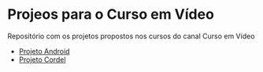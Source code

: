 # Projeos para o Curso em Vídeo

Repositório com os projetos propostos nos cursos do canal Curso em Vídeo
<ul>
  <li><a href="https://gabriel-ssd.github.io/curso-em-video/html-css/m2/" target="_blank">Projeto Android</a>
  <li><a href="https://gabriel-ssd.github.io/curso-em-video/html-css/m3/" target="_blank">Projeto Cordel</a>
</ul>
